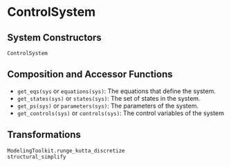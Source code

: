 # ControlSystem

## System Constructors

```@docs
ControlSystem
```

## Composition and Accessor Functions

- `get_eqs(sys` or `equations(sys)`: The equations that define the system.
- `get_states(sys)` or `states(sys)`: The set of states in the system.
- `get_ps(sys)` or `parameters(sys)`: The parameters of the system.
- `get_controls(sys)` or `controls(sys)`: The control variables of the system

## Transformations

```@docs
ModelingToolkit.runge_kutta_discretize
structural_simplify
```
